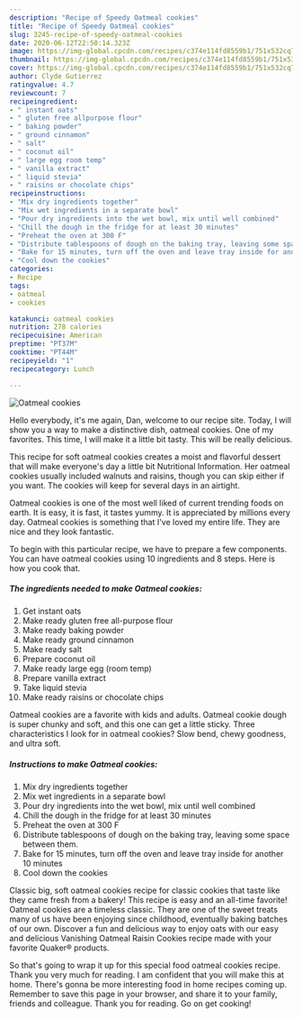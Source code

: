 ```yaml
---
description: "Recipe of Speedy Oatmeal cookies"
title: "Recipe of Speedy Oatmeal cookies"
slug: 3245-recipe-of-speedy-oatmeal-cookies
date: 2020-06-12T22:50:14.323Z
image: https://img-global.cpcdn.com/recipes/c374e114fd8559b1/751x532cq70/oatmeal-cookies-recipe-main-photo.jpg
thumbnail: https://img-global.cpcdn.com/recipes/c374e114fd8559b1/751x532cq70/oatmeal-cookies-recipe-main-photo.jpg
cover: https://img-global.cpcdn.com/recipes/c374e114fd8559b1/751x532cq70/oatmeal-cookies-recipe-main-photo.jpg
author: Clyde Gutierrez
ratingvalue: 4.7
reviewcount: 7
recipeingredient:
- " instant oats"
- " gluten free allpurpose flour"
- " baking powder"
- " ground cinnamon"
- " salt"
- " coconut oil"
- " large egg room temp"
- " vanilla extract"
- " liquid stevia"
- " raisins or chocolate chips"
recipeinstructions:
- "Mix dry ingredients together"
- "Mix wet ingredients in a separate bowl"
- "Pour dry ingredients into the wet bowl, mix until well combined"
- "Chill the dough in the fridge for at least 30 minutes"
- "Preheat the oven at 300 F"
- "Distribute tablespoons of dough on the baking tray, leaving some space between them."
- "Bake for 15 minutes, turn off the oven and leave tray inside for another 10 minutes"
- "Cool down the cookies"
categories:
- Recipe
tags:
- oatmeal
- cookies

katakunci: oatmeal cookies 
nutrition: 278 calories
recipecuisine: American
preptime: "PT37M"
cooktime: "PT44M"
recipeyield: "1"
recipecategory: Lunch

---
```



![Oatmeal cookies](https://img-global.cpcdn.com/recipes/c374e114fd8559b1/751x532cq70/oatmeal-cookies-recipe-main-photo.jpg)

Hello everybody, it's me again, Dan, welcome to our recipe site. Today, I will show you a way to make a distinctive dish, oatmeal cookies. One of my favorites. This time, I will make it a little bit tasty. This will be really delicious.

This recipe for soft oatmeal cookies creates a moist and flavorful dessert that will make everyone&#39;s day a little bit Nutritional Information. Her oatmeal cookies usually included walnuts and raisins, though you can skip either if you want. The cookies will keep for several days in an airtight.

Oatmeal cookies is one of the most well liked of current trending foods on earth. It is easy, it is fast, it tastes yummy. It is appreciated by millions every day. Oatmeal cookies is something that I've loved my entire life. They are nice and they look fantastic.


To begin with this particular recipe, we have to prepare a few components. You can have oatmeal cookies using 10 ingredients and 8 steps. Here is how you cook that.

<!--inarticleads1-->

##### The ingredients needed to make Oatmeal cookies:

1. Get  instant oats
1. Make ready  gluten free all-purpose flour
1. Make ready  baking powder
1. Make ready  ground cinnamon
1. Make ready  salt
1. Prepare  coconut oil
1. Make ready  large egg (room temp)
1. Prepare  vanilla extract
1. Take  liquid stevia
1. Make ready  raisins or chocolate chips


Oatmeal cookies are a favorite with kids and adults. Oatmeal cookie dough is super chunky and soft, and this one can get a little sticky. Three characteristics I look for in oatmeal cookies? Slow bend, chewy goodness, and ultra soft. 

<!--inarticleads2-->

##### Instructions to make Oatmeal cookies:

1. Mix dry ingredients together
1. Mix wet ingredients in a separate bowl
1. Pour dry ingredients into the wet bowl, mix until well combined
1. Chill the dough in the fridge for at least 30 minutes
1. Preheat the oven at 300 F
1. Distribute tablespoons of dough on the baking tray, leaving some space between them.
1. Bake for 15 minutes, turn off the oven and leave tray inside for another 10 minutes
1. Cool down the cookies


Classic big, soft oatmeal cookies recipe for classic cookies that taste like they came fresh from a bakery! This recipe is easy and an all-time favorite! Oatmeal cookies are a timeless classic. They are one of the sweet treats many of us have been enjoying since childhood, eventually baking batches of our own. Discover a fun and delicious way to enjoy oats with our easy and delicious Vanishing Oatmeal Raisin Cookies recipe made with your favorite Quaker® products. 

So that's going to wrap it up for this special food oatmeal cookies recipe. Thank you very much for reading. I am confident that you will make this at home. There's gonna be more interesting food in home recipes coming up. Remember to save this page in your browser, and share it to your family, friends and colleague. Thank you for reading. Go on get cooking!
